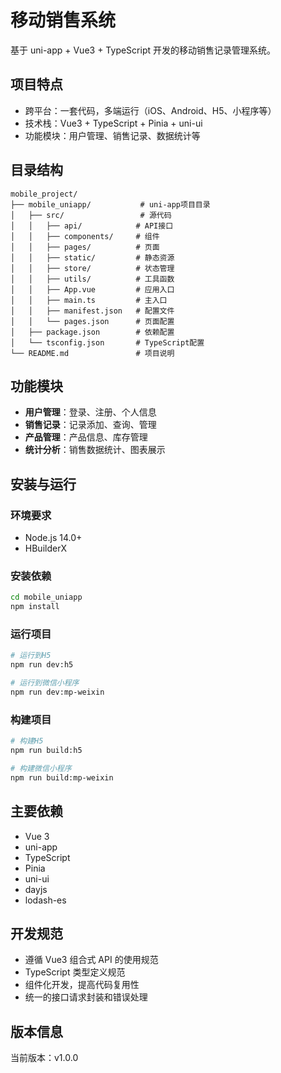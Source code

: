 # 移动销售系统

基于 uni-app + Vue3 + TypeScript 开发的移动销售记录管理系统。

## 项目特点

- 跨平台：一套代码，多端运行（iOS、Android、H5、小程序等）
- 技术栈：Vue3 + TypeScript + Pinia + uni-ui
- 功能模块：用户管理、销售记录、数据统计等

## 目录结构

```
mobile_project/
├── mobile_uniapp/           # uni-app项目目录
│   ├── src/                 # 源代码
│   │   ├── api/            # API接口
│   │   ├── components/     # 组件
│   │   ├── pages/          # 页面
│   │   ├── static/         # 静态资源
│   │   ├── store/          # 状态管理
│   │   ├── utils/          # 工具函数
│   │   ├── App.vue         # 应用入口
│   │   ├── main.ts         # 主入口
│   │   ├── manifest.json   # 配置文件
│   │   └── pages.json      # 页面配置
│   ├── package.json        # 依赖配置
│   └── tsconfig.json       # TypeScript配置
└── README.md               # 项目说明
```

## 功能模块

- **用户管理**：登录、注册、个人信息
- **销售记录**：记录添加、查询、管理
- **产品管理**：产品信息、库存管理
- **统计分析**：销售数据统计、图表展示

## 安装与运行

### 环境要求

- Node.js 14.0+
- HBuilderX

### 安装依赖

```bash
cd mobile_uniapp
npm install
```

### 运行项目

```bash
# 运行到H5
npm run dev:h5

# 运行到微信小程序
npm run dev:mp-weixin
```

### 构建项目

```bash
# 构建H5
npm run build:h5

# 构建微信小程序
npm run build:mp-weixin
```

## 主要依赖

- Vue 3
- uni-app
- TypeScript
- Pinia
- uni-ui
- dayjs
- lodash-es

## 开发规范

- 遵循 Vue3 组合式 API 的使用规范
- TypeScript 类型定义规范
- 组件化开发，提高代码复用性
- 统一的接口请求封装和错误处理

## 版本信息

当前版本：v1.0.0

